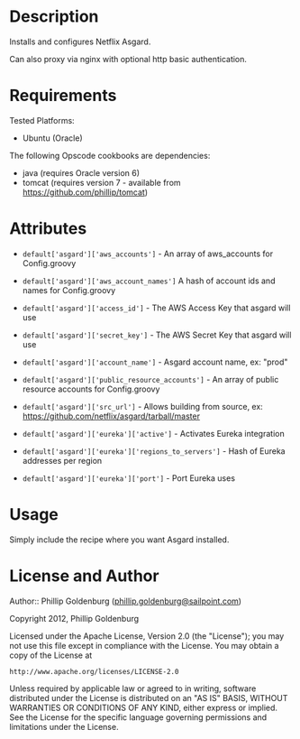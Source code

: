 Description
===========

Installs and configures Netflix Asgard.

Can also proxy via nginx with optional http basic authentication.

Requirements
============

Tested Platforms:

* Ubuntu (Oracle)

The following Opscode cookbooks are dependencies:

* java (requires Oracle version 6)
* tomcat (requires version 7 - available from https://github.com/phillip/tomcat) 

Attributes
==========

* `default['asgard']['aws_accounts']` - An array of aws_accounts for Config.groovy
* `default['asgard']['aws_account_names']` A hash of account ids and names for Config.groovy
* `default['asgard']['access_id']` - The AWS Access Key that asgard will use
* `default['asgard']['secret_key']` - The AWS Secret Key that asgard will use
* `default['asgard']['account_name']` - Asgard account name, ex: "prod"
* `default['asgard']['public_resource_accounts']` - An array of public resource accounts for Config.groovy
* `default['asgard']['src_url']` - Allows building from source, ex: https://github.com/netflix/asgard/tarball/master

* `default['asgard']['eureka']['active']` - Activates Eureka integration
* `default['asgard']['eureka']['regions_to_servers']` - Hash of Eureka addresses per region
* `default['asgard']['eureka']['port']` - Port Eureka uses


Usage
=====

Simply include the recipe where you want Asgard installed.

License and Author
==================

Author:: Phillip Goldenburg (<phillip.goldenburg@sailpoint.com>)

Copyright 2012, Phillip Goldenburg

Licensed under the Apache License, Version 2.0 (the "License");
you may not use this file except in compliance with the License.
You may obtain a copy of the License at

    http://www.apache.org/licenses/LICENSE-2.0

Unless required by applicable law or agreed to in writing, software
distributed under the License is distributed on an "AS IS" BASIS,
WITHOUT WARRANTIES OR CONDITIONS OF ANY KIND, either express or implied.
See the License for the specific language governing permissions and
limitations under the License.
